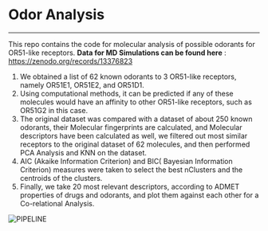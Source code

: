 # Odor Analysis
-------------------------------------------------------------------------------------------------------------------------------------------------------
This repo contains the code for molecular analysis of possible odorants for OR51-like receptors. 
**Data for MD Simulations can be found here** : https://zenodo.org/records/13376823

1) We obtained a list of 62 known odorants to 3 OR51-like receptors, namely OR51E1, OR51E2, and OR51D1.
2) Using computational methods, it can be predicted if any of these molecules would have an affinity to other OR51-like receptors, 
   such as OR51G2 in this case. 
3) The original dataset was compared with a dataset of about 250 known odorants, their Molecular fingerprints are calculated,
   and Molecular descriptors have been calculated as well, we filtered out most similar receptors to the original dataset of 62 molecules, and 
   then performed PCA Analysis and KNN on the dataset.
4) AIC (Akaike Information Criterion) and BIC( Bayesian Information Criterion) measures were
   taken to select the best nClusters and the centroids of the clusters.
5) Finally, we take 20 most relevant descriptors, according to ADMET properties of drugs and odorants, and plot them against each other for a Co-relational Analysis.

![PIPELINE](https://github.com/user-attachments/assets/053bafac-6ff7-4bca-a4d2-ebe12e99189e)
